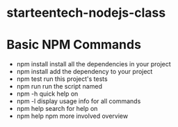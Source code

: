 # starteentech-nodejs-class

#  Basic NPM Commands
- npm install        install all the dependencies in your project
- npm install <foo>  add the <foo> dependency to your project
- npm test           run this project's tests
- npm run <foo>      run the script named <foo>
- npm <command> -h   quick help on <command>
- npm -l             display usage info for all commands
- npm help <term>    search for help on <term>
- npm help npm       more involved overview
